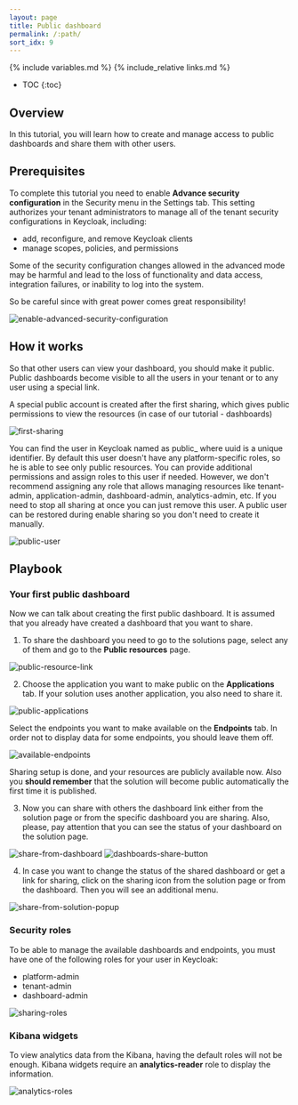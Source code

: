 ```yaml
---
layout: page
title: Public dashboard
permalink: /:path/
sort_idx: 9
---
```



{% include variables.md %}
{% include_relative links.md %}

* TOC
{:toc}


## Overview

In this tutorial, you will learn how to create and manage access to public dashboards and share them with other users.


## Prerequisites

To complete this tutorial you need to enable **Advance security configuration** in the Security menu in the Settings tab.
This setting authorizes your tenant administrators to manage all of the tenant security configurations in Keycloak, including:

* add, reconfigure, and remove Keycloak clients
* manage scopes, policies, and permissions

Some of the security configuration changes allowed in the advanced mode may be harmful and lead to the loss of functionality and data access, integration failures, or inability to log into the system.

So be careful since with great power comes great responsibility!

![enable-advanced-security-configuration](attach/enable-advanced-security-configuration.png)


## How it works

So that other users can view your dashboard, you should make it public. Public dashboards become visible to all the users in your tenant or to any user using a special link.

A special public account is created after the first sharing, which gives public permissions to view the resources (in case of our tutorial - dashboards)

![first-sharing](attach/first-sharing.png)

You can find the user in Keycloak named as public_<uuid> where uuid is a unique identifier. By default this user doesn't have any platform-specific roles, so he is able to see only public resources. You can provide additional permissions and assign roles to this user if needed. However, we don't recommend assigning any role that allows managing resources like tenant-admin, application-admin, dashboard-admin, analytics-admin, etc. If you need to stop all sharing at once you can just remove this user. A public user can be restored during enable sharing so you don't need to create it manually.

![public-user](attach/public-user.png)


## Playbook 

### Your first public dashboard

Now we can talk about creating the first public dashboard. It is assumed that you already have created a dashboard that you want to share.

1. To share the dashboard you need to go to the solutions page, select any of them and go to the **Public resources** page.

![public-resource-link](attach/public-resource-link.png)

2. Сhoose the application you want to make public on the **Applications** tab. If your solution uses another application, you also need to share it.

![public-applications](attach/public-applications.png)

Select the endpoints you want to make available on the **Endpoints** tab. In order not to display data for some endpoints, you should leave them off.

![available-endpoints](attach/available-endpoints.png)

Sharing setup is done, and your resources are publicly available now.
Also you **should remember** that the solution will become public automatically the first time it is published.

3. Now you can share with others the dashboard link either from the solution page or from the specific dashboard you are sharing. Also, please, pay attention that you can see the status of your dashboard on the solution page.

![share-from-dashboard](attach/share-from-dashboard.png)
![dashboards-share-button](attach/dashboards-share-button.png)

4. In case you want to change the status of the shared dashboard or get a link for sharing, click on the sharing icon from the solution page or from the dashboard. Then you will see an additional menu.

![share-from-solution-popup](attach/share-from-solution-popup.png)

### Security roles

To be able to manage the available dashboards and endpoints, you must have one of the following roles for your user in Keycloak:
* platform-admin
* tenant-admin
* dashboard-admin

![sharing-roles](attach/sharing-roles.png)

### Kibana widgets

To view analytics data from the Kibana, having the default roles will not be enough. Kibana widgets require an **analytics-reader** role to display the information.

![analytics-roles](attach/analytics-reader-role.png)
